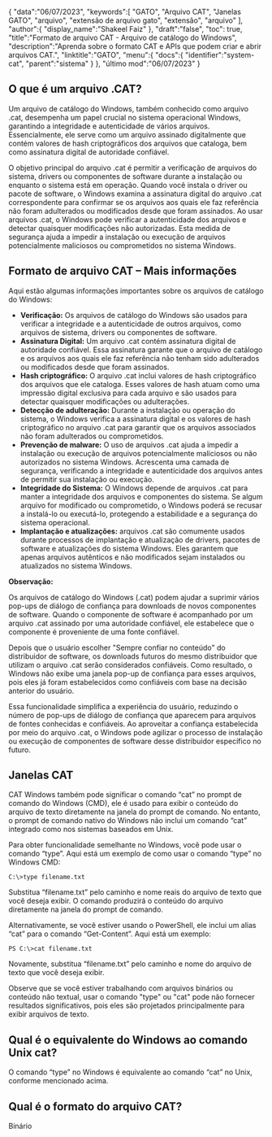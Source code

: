 {
"data":"06/07/2023",
   "keywords":[
"GATO",
"Arquivo CAT",
"Janelas GATO",
"arquivo",
"extensão de arquivo gato",
"extensão",
"arquivo"
],
   "author":{
"display_name":"Shakeel Faiz"
},
"draft":"false",
"toc": true,
"title":"Formato de arquivo CAT - Arquivo de catálogo do Windows",
   "description":"Aprenda sobre o formato CAT e APIs que podem criar e abrir arquivos CAT.",
"linktitle":"GATO",
   "menu":{
      "docs":{
         "identifier":"system-cat",
"parent":"sistema"
}
},
"último mod":"06/07/2023"
}

## O que é um arquivo .CAT?

Um arquivo de catálogo do Windows, também conhecido como arquivo .cat, desempenha um papel crucial no sistema operacional Windows, garantindo a integridade e autenticidade de vários arquivos. Essencialmente, ele serve como um arquivo assinado digitalmente que contém valores de hash criptográficos dos arquivos que cataloga, bem como assinatura digital de autoridade confiável.

O objetivo principal do arquivo .cat é permitir a verificação de arquivos do sistema, drivers ou componentes de software durante a instalação ou enquanto o sistema está em operação. Quando você instala o driver ou pacote de software, o Windows examina a assinatura digital do arquivo .cat correspondente para confirmar se os arquivos aos quais ele faz referência não foram adulterados ou modificados desde que foram assinados. Ao usar arquivos .cat, o Windows pode verificar a autenticidade dos arquivos e detectar quaisquer modificações não autorizadas. Esta medida de segurança ajuda a impedir a instalação ou execução de arquivos potencialmente maliciosos ou comprometidos no sistema Windows.

## Formato de arquivo CAT – Mais informações

Aqui estão algumas informações importantes sobre os arquivos de catálogo do Windows:

- **Verificação:** Os arquivos de catálogo do Windows são usados para verificar a integridade e a autenticidade de outros arquivos, como arquivos de sistema, drivers ou componentes de software.
- **Assinatura Digital:** Um arquivo .cat contém assinatura digital de autoridade confiável. Essa assinatura garante que o arquivo de catálogo e os arquivos aos quais ele faz referência não tenham sido adulterados ou modificados desde que foram assinados.
- **Hash criptográfico:** O arquivo .cat inclui valores de hash criptográfico dos arquivos que ele cataloga. Esses valores de hash atuam como uma impressão digital exclusiva para cada arquivo e são usados para detectar quaisquer modificações ou adulterações.
- **Detecção de adulteração:** Durante a instalação ou operação do sistema, o Windows verifica a assinatura digital e os valores de hash criptográfico no arquivo .cat para garantir que os arquivos associados não foram adulterados ou comprometidos.
- **Prevenção de malware:** O uso de arquivos .cat ajuda a impedir a instalação ou execução de arquivos potencialmente maliciosos ou não autorizados no sistema Windows. Acrescenta uma camada de segurança, verificando a integridade e autenticidade dos arquivos antes de permitir sua instalação ou execução.
- **Integridade do Sistema:** O Windows depende de arquivos .cat para manter a integridade dos arquivos e componentes do sistema. Se algum arquivo for modificado ou comprometido, o Windows poderá se recusar a instalá-lo ou executá-lo, protegendo a estabilidade e a segurança do sistema operacional.
- **Implantação e atualizações:** arquivos .cat são comumente usados durante processos de implantação e atualização de drivers, pacotes de software e atualizações do sistema Windows. Eles garantem que apenas arquivos autênticos e não modificados sejam instalados ou atualizados no sistema Windows.

**Observação:**

Os arquivos de catálogo do Windows (.cat) podem ajudar a suprimir vários pop-ups de diálogo de confiança para downloads de novos componentes de software. Quando o componente de software é acompanhado por um arquivo .cat assinado por uma autoridade confiável, ele estabelece que o componente é proveniente de uma fonte confiável.

Depois que o usuário escolher "Sempre confiar no conteúdo" do distribuidor de software, os downloads futuros do mesmo distribuidor que utilizam o arquivo .cat serão considerados confiáveis. Como resultado, o Windows não exibe uma janela pop-up de confiança para esses arquivos, pois eles já foram estabelecidos como confiáveis com base na decisão anterior do usuário.

Essa funcionalidade simplifica a experiência do usuário, reduzindo o número de pop-ups de diálogo de confiança que aparecem para arquivos de fontes conhecidas e confiáveis. Ao aproveitar a confiança estabelecida por meio do arquivo .cat, o Windows pode agilizar o processo de instalação ou execução de componentes de software desse distribuidor específico no futuro.

## Janelas CAT

CAT Windows também pode significar o comando “cat” no prompt de comando do Windows (CMD), ele é usado para exibir o conteúdo do arquivo de texto diretamente na janela do prompt de comando. No entanto, o prompt de comando nativo do Windows não inclui um comando “cat” integrado como nos sistemas baseados em Unix.

Para obter funcionalidade semelhante no Windows, você pode usar o comando “type”. Aqui está um exemplo de como usar o comando “type” no Windows CMD:

```
C:\>type filename.txt
```

Substitua “filename.txt” pelo caminho e nome reais do arquivo de texto que você deseja exibir. O comando produzirá o conteúdo do arquivo diretamente na janela do prompt de comando.

Alternativamente, se você estiver usando o PowerShell, ele inclui um alias “cat” para o comando “Get-Content”. Aqui está um exemplo:

```
PS C:\>cat filename.txt
```

Novamente, substitua “filename.txt” pelo caminho e nome do arquivo de texto que você deseja exibir.

Observe que se você estiver trabalhando com arquivos binários ou conteúdo não textual, usar o comando "type" ou "cat" pode não fornecer resultados significativos, pois eles são projetados principalmente para exibir arquivos de texto.

## Qual é o equivalente do Windows ao comando Unix cat?

O comando “type” no Windows é equivalente ao comando “cat” no Unix, conforme mencionado acima.

## Qual é o formato do arquivo CAT?

Binário


